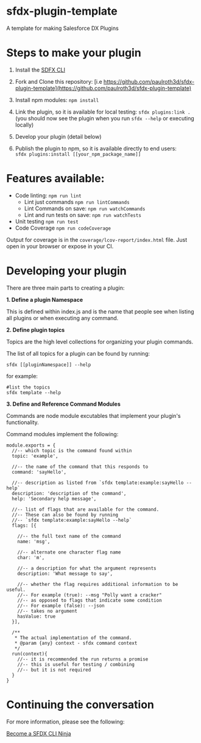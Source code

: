 # sfdx-plugin-template 

A template for making Salesforce DX Plugins

# Steps to make your plugin

1. Install the [SDFX CLI](https://developer.salesforce.com/tools/sfdxcli)

2. Fork and Clone this repository: [i.e https://github.com/paulroth3d/sfdx-plugin-template](https://github.com/paulroth3d/sfdx-plugin-template)

3. Install npm modules: `npm install`

4. Link the plugin, so it is available for local testing: `sfdx plugins:link .` <br /> (you should now see the plugin when you run `sfdx --help` or executing locally)

5. Develop your plugin (detail below)

6. Publish the plugin to npm, so it is available directly to end users: <br /> `sfdx plugins:install [[your_npm_package_name]]`


# Features available:

* Code linting: `npm run lint`
  * Lint just commands `npm run lintCommands`
  * Lint Commands on save: `npm run watchCommands`
  * Lint and run tests on save: `npm run watchTests`
* Unit testing `npm run test`
* Code Coverage `npm run codeCoverage`

Output for coverage is in the `coverage/lcov-report/index.html` file. Just open in your browser or expose in your CI.


# Developing your plugin

There are three main parts to creating a plugin:

**1. Define a plugin Namespace**

This is defined within index.js and is the name that people see when listing all plugins or when executing any command.

**2. Define plugin topics**

Topics are the high level collections for organizing
your plugin commands.
 
The list of all topics for a plugin can be found
by running:

	sfdx [[pluginNamespace]] --help

for example:

	#list the topics
	sfdx template --help

**3. Define and Reference Command Modules**

Commands are node module excutables that implement your plugin's functionality.

Command modules implement the following:

	module.exports = {
	  //-- which topic is the command found within
	  topic: 'example',
	
	  //-- the name of the command that this responds to
	  command: 'sayHello',
	
	  //-- description as listed from `sfdx template:example:sayHello --help`
	  description: 'description of the command',
	  help: 'Secondary help message',
	
	  //-- list of flags that are available for the command.
	  //-- These can also be found by running
	  //-- `sfdx template:example:sayHello --help`
	  flags: [{
	    
	    //-- the full text name of the command
	    name: 'msg',
	    
	    //-- alternate one character flag name
	    char: 'm',
	    
	    //-- a description for what the argument represents
	    description: 'What message to say',
	
	    //-- whether the flag requires additional information to be useful.
	    //-- For example (true): --msg "Polly want a cracker"
	    //-- as opposed to flags that indicate some condition
	    //-- For example (false): --json
	    //-- takes no argument
	    hasValue: true
	  }],
	  
	  /**
	   * The actual implementation of the command.
	   * @param {any} context - sfdx command context
	   */
	  run(context){
	  	//-- it is recommended the run returns a promise
	  	//-- this is useful for testing / combining
	  	//-- but it is not required
	  }
	}

# Continuing the conversation

For more information, please see the following:

[Become a SFDX CLI Ninja](https://www.youtube.com/watch?v=dWUQOy2qdTc&t=7m40s)